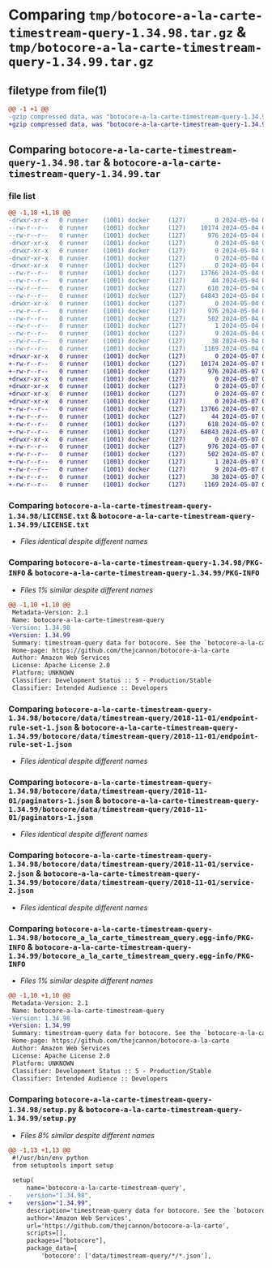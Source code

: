 # Comparing `tmp/botocore-a-la-carte-timestream-query-1.34.98.tar.gz` & `tmp/botocore-a-la-carte-timestream-query-1.34.99.tar.gz`

## filetype from file(1)

```diff
@@ -1 +1 @@
-gzip compressed data, was "botocore-a-la-carte-timestream-query-1.34.98.tar", last modified: Sat May  4 01:01:40 2024, max compression
+gzip compressed data, was "botocore-a-la-carte-timestream-query-1.34.99.tar", last modified: Tue May  7 01:02:42 2024, max compression
```

## Comparing `botocore-a-la-carte-timestream-query-1.34.98.tar` & `botocore-a-la-carte-timestream-query-1.34.99.tar`

### file list

```diff
@@ -1,18 +1,18 @@
-drwxr-xr-x   0 runner    (1001) docker     (127)        0 2024-05-04 01:01:40.022256 botocore-a-la-carte-timestream-query-1.34.98/
--rw-r--r--   0 runner    (1001) docker     (127)    10174 2024-05-04 01:01:39.000000 botocore-a-la-carte-timestream-query-1.34.98/LICENSE.txt
--rw-r--r--   0 runner    (1001) docker     (127)      976 2024-05-04 01:01:40.022256 botocore-a-la-carte-timestream-query-1.34.98/PKG-INFO
-drwxr-xr-x   0 runner    (1001) docker     (127)        0 2024-05-04 01:01:40.022256 botocore-a-la-carte-timestream-query-1.34.98/botocore/
-drwxr-xr-x   0 runner    (1001) docker     (127)        0 2024-05-04 01:01:40.022256 botocore-a-la-carte-timestream-query-1.34.98/botocore/data/
-drwxr-xr-x   0 runner    (1001) docker     (127)        0 2024-05-04 01:01:40.022256 botocore-a-la-carte-timestream-query-1.34.98/botocore/data/timestream-query/
-drwxr-xr-x   0 runner    (1001) docker     (127)        0 2024-05-04 01:01:40.022256 botocore-a-la-carte-timestream-query-1.34.98/botocore/data/timestream-query/2018-11-01/
--rw-r--r--   0 runner    (1001) docker     (127)    13766 2024-05-04 01:01:11.000000 botocore-a-la-carte-timestream-query-1.34.98/botocore/data/timestream-query/2018-11-01/endpoint-rule-set-1.json
--rw-r--r--   0 runner    (1001) docker     (127)       44 2024-05-04 01:01:11.000000 botocore-a-la-carte-timestream-query-1.34.98/botocore/data/timestream-query/2018-11-01/examples-1.json
--rw-r--r--   0 runner    (1001) docker     (127)      618 2024-05-04 01:01:11.000000 botocore-a-la-carte-timestream-query-1.34.98/botocore/data/timestream-query/2018-11-01/paginators-1.json
--rw-r--r--   0 runner    (1001) docker     (127)    64843 2024-05-04 01:01:11.000000 botocore-a-la-carte-timestream-query-1.34.98/botocore/data/timestream-query/2018-11-01/service-2.json
-drwxr-xr-x   0 runner    (1001) docker     (127)        0 2024-05-04 01:01:40.022256 botocore-a-la-carte-timestream-query-1.34.98/botocore_a_la_carte_timestream_query.egg-info/
--rw-r--r--   0 runner    (1001) docker     (127)      976 2024-05-04 01:01:39.000000 botocore-a-la-carte-timestream-query-1.34.98/botocore_a_la_carte_timestream_query.egg-info/PKG-INFO
--rw-r--r--   0 runner    (1001) docker     (127)      502 2024-05-04 01:01:39.000000 botocore-a-la-carte-timestream-query-1.34.98/botocore_a_la_carte_timestream_query.egg-info/SOURCES.txt
--rw-r--r--   0 runner    (1001) docker     (127)        1 2024-05-04 01:01:39.000000 botocore-a-la-carte-timestream-query-1.34.98/botocore_a_la_carte_timestream_query.egg-info/dependency_links.txt
--rw-r--r--   0 runner    (1001) docker     (127)        9 2024-05-04 01:01:39.000000 botocore-a-la-carte-timestream-query-1.34.98/botocore_a_la_carte_timestream_query.egg-info/top_level.txt
--rw-r--r--   0 runner    (1001) docker     (127)       38 2024-05-04 01:01:40.022256 botocore-a-la-carte-timestream-query-1.34.98/setup.cfg
--rw-r--r--   0 runner    (1001) docker     (127)     1169 2024-05-04 01:01:39.000000 botocore-a-la-carte-timestream-query-1.34.98/setup.py
+drwxr-xr-x   0 runner    (1001) docker     (127)        0 2024-05-07 01:02:42.092095 botocore-a-la-carte-timestream-query-1.34.99/
+-rw-r--r--   0 runner    (1001) docker     (127)    10174 2024-05-07 01:02:41.000000 botocore-a-la-carte-timestream-query-1.34.99/LICENSE.txt
+-rw-r--r--   0 runner    (1001) docker     (127)      976 2024-05-07 01:02:42.092095 botocore-a-la-carte-timestream-query-1.34.99/PKG-INFO
+drwxr-xr-x   0 runner    (1001) docker     (127)        0 2024-05-07 01:02:42.092095 botocore-a-la-carte-timestream-query-1.34.99/botocore/
+drwxr-xr-x   0 runner    (1001) docker     (127)        0 2024-05-07 01:02:42.092095 botocore-a-la-carte-timestream-query-1.34.99/botocore/data/
+drwxr-xr-x   0 runner    (1001) docker     (127)        0 2024-05-07 01:02:42.092095 botocore-a-la-carte-timestream-query-1.34.99/botocore/data/timestream-query/
+drwxr-xr-x   0 runner    (1001) docker     (127)        0 2024-05-07 01:02:42.092095 botocore-a-la-carte-timestream-query-1.34.99/botocore/data/timestream-query/2018-11-01/
+-rw-r--r--   0 runner    (1001) docker     (127)    13766 2024-05-07 01:02:11.000000 botocore-a-la-carte-timestream-query-1.34.99/botocore/data/timestream-query/2018-11-01/endpoint-rule-set-1.json
+-rw-r--r--   0 runner    (1001) docker     (127)       44 2024-05-07 01:02:11.000000 botocore-a-la-carte-timestream-query-1.34.99/botocore/data/timestream-query/2018-11-01/examples-1.json
+-rw-r--r--   0 runner    (1001) docker     (127)      618 2024-05-07 01:02:11.000000 botocore-a-la-carte-timestream-query-1.34.99/botocore/data/timestream-query/2018-11-01/paginators-1.json
+-rw-r--r--   0 runner    (1001) docker     (127)    64843 2024-05-07 01:02:11.000000 botocore-a-la-carte-timestream-query-1.34.99/botocore/data/timestream-query/2018-11-01/service-2.json
+drwxr-xr-x   0 runner    (1001) docker     (127)        0 2024-05-07 01:02:42.092095 botocore-a-la-carte-timestream-query-1.34.99/botocore_a_la_carte_timestream_query.egg-info/
+-rw-r--r--   0 runner    (1001) docker     (127)      976 2024-05-07 01:02:42.000000 botocore-a-la-carte-timestream-query-1.34.99/botocore_a_la_carte_timestream_query.egg-info/PKG-INFO
+-rw-r--r--   0 runner    (1001) docker     (127)      502 2024-05-07 01:02:42.000000 botocore-a-la-carte-timestream-query-1.34.99/botocore_a_la_carte_timestream_query.egg-info/SOURCES.txt
+-rw-r--r--   0 runner    (1001) docker     (127)        1 2024-05-07 01:02:42.000000 botocore-a-la-carte-timestream-query-1.34.99/botocore_a_la_carte_timestream_query.egg-info/dependency_links.txt
+-rw-r--r--   0 runner    (1001) docker     (127)        9 2024-05-07 01:02:42.000000 botocore-a-la-carte-timestream-query-1.34.99/botocore_a_la_carte_timestream_query.egg-info/top_level.txt
+-rw-r--r--   0 runner    (1001) docker     (127)       38 2024-05-07 01:02:42.092095 botocore-a-la-carte-timestream-query-1.34.99/setup.cfg
+-rw-r--r--   0 runner    (1001) docker     (127)     1169 2024-05-07 01:02:41.000000 botocore-a-la-carte-timestream-query-1.34.99/setup.py
```

### Comparing `botocore-a-la-carte-timestream-query-1.34.98/LICENSE.txt` & `botocore-a-la-carte-timestream-query-1.34.99/LICENSE.txt`

 * *Files identical despite different names*

### Comparing `botocore-a-la-carte-timestream-query-1.34.98/PKG-INFO` & `botocore-a-la-carte-timestream-query-1.34.99/PKG-INFO`

 * *Files 1% similar despite different names*

```diff
@@ -1,10 +1,10 @@
 Metadata-Version: 2.1
 Name: botocore-a-la-carte-timestream-query
-Version: 1.34.98
+Version: 1.34.99
 Summary: timestream-query data for botocore. See the `botocore-a-la-carte` package for more info.
 Home-page: https://github.com/thejcannon/botocore-a-la-carte
 Author: Amazon Web Services
 License: Apache License 2.0
 Platform: UNKNOWN
 Classifier: Development Status :: 5 - Production/Stable
 Classifier: Intended Audience :: Developers
```

### Comparing `botocore-a-la-carte-timestream-query-1.34.98/botocore/data/timestream-query/2018-11-01/endpoint-rule-set-1.json` & `botocore-a-la-carte-timestream-query-1.34.99/botocore/data/timestream-query/2018-11-01/endpoint-rule-set-1.json`

 * *Files identical despite different names*

### Comparing `botocore-a-la-carte-timestream-query-1.34.98/botocore/data/timestream-query/2018-11-01/paginators-1.json` & `botocore-a-la-carte-timestream-query-1.34.99/botocore/data/timestream-query/2018-11-01/paginators-1.json`

 * *Files identical despite different names*

### Comparing `botocore-a-la-carte-timestream-query-1.34.98/botocore/data/timestream-query/2018-11-01/service-2.json` & `botocore-a-la-carte-timestream-query-1.34.99/botocore/data/timestream-query/2018-11-01/service-2.json`

 * *Files identical despite different names*

### Comparing `botocore-a-la-carte-timestream-query-1.34.98/botocore_a_la_carte_timestream_query.egg-info/PKG-INFO` & `botocore-a-la-carte-timestream-query-1.34.99/botocore_a_la_carte_timestream_query.egg-info/PKG-INFO`

 * *Files 1% similar despite different names*

```diff
@@ -1,10 +1,10 @@
 Metadata-Version: 2.1
 Name: botocore-a-la-carte-timestream-query
-Version: 1.34.98
+Version: 1.34.99
 Summary: timestream-query data for botocore. See the `botocore-a-la-carte` package for more info.
 Home-page: https://github.com/thejcannon/botocore-a-la-carte
 Author: Amazon Web Services
 License: Apache License 2.0
 Platform: UNKNOWN
 Classifier: Development Status :: 5 - Production/Stable
 Classifier: Intended Audience :: Developers
```

### Comparing `botocore-a-la-carte-timestream-query-1.34.98/setup.py` & `botocore-a-la-carte-timestream-query-1.34.99/setup.py`

 * *Files 8% similar despite different names*

```diff
@@ -1,13 +1,13 @@
 #!/usr/bin/env python
 from setuptools import setup
 
 setup(
     name='botocore-a-la-carte-timestream-query',
-    version="1.34.98",
+    version="1.34.99",
     description='timestream-query data for botocore. See the `botocore-a-la-carte` package for more info.',
     author='Amazon Web Services',
     url='https://github.com/thejcannon/botocore-a-la-carte',
     scripts=[],
     packages=["botocore"],
     package_data={
         'botocore': ['data/timestream-query/*/*.json'],
```


